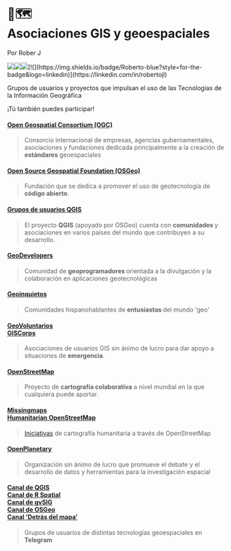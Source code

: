 # 🤝🗺️ <br> Asociaciones GIS y geoespaciales 

Por Rober J

[![](https://img.shields.io/badge/Portfolio-black?style=for-the-badge&logo=github)](https://roberer.github.io)[![](https://img.shields.io/badge/Portfolio?style=for-the-badge&logo=github)](https://roberer.github.io)[![](https://img.shields.io/badge/@roberer_-white?style=for-the-badge&labelColor=blue&logo=Twitter&logoColor=white)](https://twitter.com/roberer_)[![](https://img.shields.io/badge/Roberto-blue?style=for-the-badge&logo=linkedin)](https://linkedin.com/in/robertojl)

Grupos de usuarios y proyectos que impulsan el uso de las Tecnologías de la Información Geográfica

¡Tú también puedes participar!

#### <a rel="noreferrer noopener" href="https://www.ogc.org/" target="_blank">Open Geospatial Consortium (OGC)</a>

> Consorcio internacional de empresas,    agencias gubernamentales, asociaciones y fundaciones dedicada principalmente a la creación de <strong>estándares</strong> geoespaciales


#### <a rel="noreferrer noopener" href="https://www.osgeo.org/" target="_blank">Open Source Geospatial Foundation (OSGeo)</a>

> Fundación que se dedica a promover el uso de geotecnología de <strong>código abierto</strong>.


#### <a rel="noreferrer noopener" href="https://qgis.org/es/site/forusers/usergroups.html" target="_blank">Grupos de usuarios QGIS</a>

> El proyecto <strong>QGIS</strong> (apoyado por OSGeo) cuenta con <strong>comunidades </strong>y asociaciones en varios países del mundo que contribuyen a su desarrollo.

#### <a rel="noreferrer noopener" href="https://www.geodevelopers.org/" target="_blank">GeoDevelopers</a>

> Comunidad de <strong>geoprogramadores </strong>orientada a la divulgación y la colaboración en aplicaciones geotecnológicas

#### <a href="http://geoinquietos.org/" target="_blank" rel="noreferrer noopener">Geoinquietos</a>

> Comunidades hispanohablantes de <strong>entusiastas </strong>del mundo 'geo'

#### <a rel="noreferrer noopener" href="https://www.geovoluntarios.org/" target="_blank">GeoVoluntarios</a> <br> <a rel="noreferrer noopener" href="https://www.giscorps.org/" target="_blank">GISCorps</a>

> Asociaciones de usuarios GIS sin ánimo de lucro para dar apoyo a situaciones de <strong>emergencia</strong>.

#### <a rel="noreferrer noopener" href="https://www.openstreetmap.org/" target="_blank">OpenStreetMap</a>

> Proyecto de <strong>cartografía colaborativa</strong> a nivel mundial en la que cualquiera puede aportar.

#### <a rel="noreferrer noopener" href="https://www.missingmaps.org/es/" target="_blank">Missingmaps</a> <br> <a rel="noreferrer noopener" href="https://tasks.hotosm.org/" target="_blank">Humanitarian OpenStreetMap</a>

> <a rel="noreferrer noopener" href="https://wiki.openstreetmap.org/wiki/ES:Proyectos_de_mapeo" target="_blank">Iniciativas</a> de cartografía humanitaria a través de OpenStreetMap

#### <a rel="noreferrer noopener" href="https://www.openplanetary.org/" target="_blank">OpenPlanetary</a>

> Organización sin ánimo de lucro que promueve el debate y el desarrollo de datos y herramientas para la investigación espacial

#### <a rel="noreferrer noopener" href="https://telegram.me/qgis_es" target="_blank">Canal de QGIS</a> <br>  <a rel="noreferrer noopener" href="https://telegram.me/rspatial_es" target="_blank">Canal de R Spatial</a> <br> <a rel="noreferrer noopener" href="https://t.me/gvsiges" target="_blank">Canal de gvSIG</a> <br> <a rel="noreferrer noopener" href="https://t.me/osgeoes" target="_blank">Canal de OSGeo</a> <br> <a rel="noreferrer noopener" href="https://t.me/detrasdelmapa" target="_blank">Canal 'Detrás del mapa'</a>

> Grupos de usuarios de distintas tecnologías geoespaciales en <strong>Telegram  </strong>
  
 
  
  
  

  

